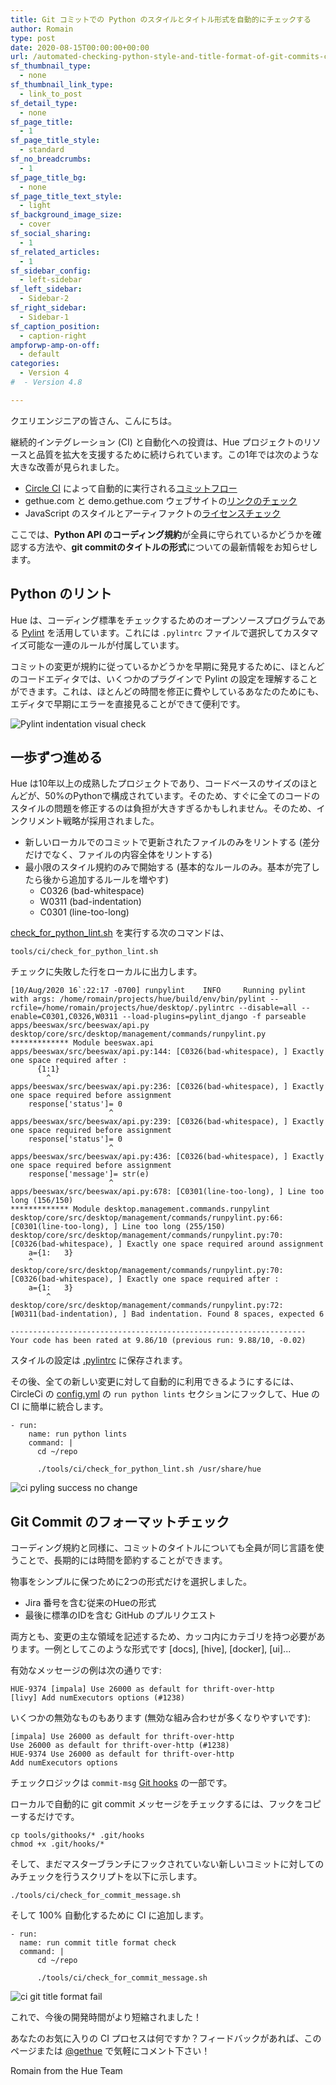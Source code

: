 ```yaml
---
title: Git コミットでの Python のスタイルとタイトル形式を自動的にチェックする
author: Romain
type: post
date: 2020-08-15T00:00:00+00:00
url: /automated-checking-python-style-and-title-format-of-git-commits-continuous-integration/
sf_thumbnail_type:
  - none
sf_thumbnail_link_type:
  - link_to_post
sf_detail_type:
  - none
sf_page_title:
  - 1
sf_page_title_style:
  - standard
sf_no_breadcrumbs:
  - 1
sf_page_title_bg:
  - none
sf_page_title_text_style:
  - light
sf_background_image_size:
  - cover
sf_social_sharing:
  - 1
sf_related_articles:
  - 1
sf_sidebar_config:
  - left-sidebar
sf_left_sidebar:
  - Sidebar-2
sf_right_sidebar:
  - Sidebar-1
sf_caption_position:
  - caption-right
ampforwp-amp-on-off:
  - default
categories:
  - Version 4
#  - Version 4.8

---
```


クエリエンジニアの皆さん、こんにちは。

継続的インテグレーション (CI) と自動化への投資は、Hue プロジェクトのリソースと品質を拡大を支援するために続けられています。この1年では次のような大きな改善が見られました。

* [Circle CI](https://circleci.com/gh/cloudera/hue) によって自動的に実行される[コミットフロー](https://gethue.com/improving-the-developer-productivity-with-some-continuous-integration/)
* gethue.com と demo.gethue.com ウェブサイトの[リンクのチェック](https://gethue.com/checking-dead-links-automatically-continuous-integration/)
* JavaScript のスタイルとアーティファクトの[ライセンスチェック](/automated-checking-javascript-licenses-absolute-paths-continuous-integration/)

ここでは、**Python API のコーディング規約**が全員に守られているかどうかを確認する方法や、**git commitのタイトルの形式**についての最新情報をお知らせします。

## Python のリント

Hue は、コーディング標準をチェックするためのオープンソースプログラムである [Pylint](https://www.pylint.org/) を活用しています。これには `.pylintrc` ファイルで選択してカスタマイズ可能な一連のルールが付属しています。

コミットの変更が規約に従っているかどうかを早期に発見するために、ほとんどのコードエディタでは、いくつかのプラグインで Pylint の設定を理解することができます。これは、ほとんどの時間を修正に費やしているあなたのためにも、エディタで早期にエラーを直接見ることができて便利です。

![Pylint indentation visual check](https://cdn.gethue.com/uploads/2020/08/pylint-indent.png)

## 一歩ずつ進める

Hue は10年以上の成熟したプロジェクトであり、コードベースのサイズのほとんどが、50%のPythonで構成されています。そのため、すぐに全てのコードのスタイルの問題を修正するのは負担が大きすぎるかもしれません。そのため、インクリメント戦略が採用されました。

* 新しいローカルでのコミットで更新されたファイルのみをリントする (差分だけでなく、ファイルの内容全体をリントする)
* 最小限のスタイル規約のみで開始する (基本的なルールのみ。基本が完了したら後から追加するルールを増やす)
  * C0326 (bad-whitespace)
  * W0311 (bad-indentation)
  * C0301 (line-too-long)


[check_for_python_lint.sh](https://github.com/cloudera/hue/blob/master/tools/ci/check_for_python_lint.sh) を実行する次のコマンドは、

    tools/ci/check_for_python_lint.sh

チェックに失敗した行をローカルに出力します。

    [10/Aug/2020 16`:22:17 -0700] runpylint    INFO     Running pylint with args: /home/romain/projects/hue/build/env/bin/pylint --rcfile=/home/romain/projects/hue/desktop/.pylintrc --disable=all --enable=C0301,C0326,W0311 --load-plugins=pylint_django -f parseable apps/beeswax/src/beeswax/api.py desktop/core/src/desktop/management/commands/runpylint.py
    ************* Module beeswax.api
    apps/beeswax/src/beeswax/api.py:144: [C0326(bad-whitespace), ] Exactly one space required after :
          {1:1}
            ^
    apps/beeswax/src/beeswax/api.py:236: [C0326(bad-whitespace), ] Exactly one space required before assignment
        response['status']= 0
                          ^
    apps/beeswax/src/beeswax/api.py:239: [C0326(bad-whitespace), ] Exactly one space required before assignment
        response['status']= 0
                          ^
    apps/beeswax/src/beeswax/api.py:436: [C0326(bad-whitespace), ] Exactly one space required before assignment
        response['message']= str(e)
                          ^
    apps/beeswax/src/beeswax/api.py:678: [C0301(line-too-long), ] Line too long (156/150)
    ************* Module desktop.management.commands.runpylint
    desktop/core/src/desktop/management/commands/runpylint.py:66: [C0301(line-too-long), ] Line too long (255/150)
    desktop/core/src/desktop/management/commands/runpylint.py:70: [C0326(bad-whitespace), ] Exactly one space required around assignment
        a={1:   3}
        ^
    desktop/core/src/desktop/management/commands/runpylint.py:70: [C0326(bad-whitespace), ] Exactly one space required after :
        a={1:   3}
            ^
    desktop/core/src/desktop/management/commands/runpylint.py:72: [W0311(bad-indentation), ] Bad indentation. Found 8 spaces, expected 6

    ------------------------------------------------------------------
    Your code has been rated at 9.86/10 (previous run: 9.88/10, -0.02)


スタイルの設定は [.pylintrc](https://github.com/cloudera/hue/blob/master/.pylintrc) に保存されます。

その後、全ての新しい変更に対して自動的に利用できるようにするには、CircleCi の [config.yml](https://github.com/cloudera/hue/blob/master/.circleci/config.yml#L109) の `run python lints` セクションにフックして、Hue の CI に簡単に統合します。

    - run:
        name: run python lints
        command: |
          cd ~/repo

          ./tools/ci/check_for_python_lint.sh /usr/share/hue


![ci pyling success no change](https://cdn.gethue.com/uploads/2020/08/ci-pylint-success.png)

## Git Commit のフォーマットチェック

コーディング規約と同様に、コミットのタイトルについても全員が同じ言語を使うことで、長期的には時間を節約することができます。

物事をシンプルに保つために2つの形式だけを選択しました。
* Jira 番号を含む従来のHueの形式
* 最後に標準のIDを含む GitHub のプルリクエスト

両方とも、変更の主な領域を記述するため、カッコ内にカテゴリを持つ必要があります。一例としてこのような形式です [docs], [hive], [docker], [ui]...

有効なメッセージの例は次の通りです:

    HUE-9374 [impala] Use 26000 as default for thrift-over-http
    [livy] Add numExecutors options (#1238)

いくつかの無効なものもあります (無効な組み合わせが多くなりやすいです):

    [impala] Use 26000 as default for thrift-over-http
    Use 26000 as default for thrift-over-http (#1238)
    HUE-9374 Use 26000 as default for thrift-over-http
    Add numExecutors options


チェックロジックは `commit-msg` [Git hooks](https://github.com/cloudera/hue/blob/master/tools/githooks) の一部です。

ローカルで自動的に git commit メッセージをチェックするには、フックをコピーするだけです。

    cp tools/githooks/* .git/hooks
    chmod +x .git/hooks/*

そして、まだマスターブランチにフックされていない新しいコミットに対してのみチェックを行うスクリプトを以下に示します。

    ./tools/ci/check_for_commit_message.sh

そして 100% 自動化するために CI に追加します。

    - run:
      name: run commit title format check
      command: |
          cd ~/repo

          ./tools/ci/check_for_commit_message.sh

![ci git title format fail](https://cdn.gethue.com/uploads/2020/08/ci-commit-format-check-fail.png)


これで、今後の開発時間がより短縮されました！

あなたのお気に入りの CI プロセスは何ですか？フィードバックがあれば、このページまたは [@gethue](https://twitter.com/gethue) で気軽にコメント下さい！

Romain from the Hue Team

